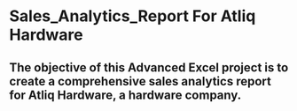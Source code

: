 # Sales_Analytics_Report For Atliq Hardware

## The objective of this Advanced Excel project is to create a comprehensive sales analytics report for Atliq Hardware, a hardware company. 

